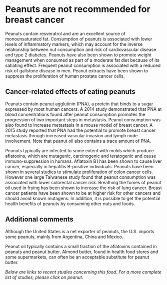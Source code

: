 

#  Peanuts are not recommended for breast cancer 

Peanuts contain resveratrol and are an excellent source of monounsaturated fat. Consumption of peanuts is associated with lower levels of inflammatory markers, which may account for the inverse relationship between nut consumption and risk of cardiovascular disease and type 2 diabetes. Peanuts have also been shown to promote weight management when consumed as part of a moderate fat diet because of its satiating effect. Frequent peanut consumption is associated with a reduced risk of gallstone disease in men. Peanut extracts have been shown to suppress the proliferation of human prostate cancer cells.

## Cancer-related effects of eating peanuts 

Peanuts contain peanut agglutinin (PNA), a protein that binds to a sugar expressed by most human cancers. A 2014 study demonstrated that PNA at blood concentrations found after peanut consumption promotes the progression of two important steps in metastasis. Peanut consumption was also found to increase metastasis in a mouse model of breast cancer. A 2015 study reported that PNA had the potential to promote breast cancer metastasis through increased vascular invasion and lymph node involvement. Note that peanut oil also contains a trace amount of PNA.

Peanuts typically are infected to some extent with molds which produce aflatoxins, which are mutagenic, carcinogenic and teratogenic and cause immuno-suppression in humans. Aflatoxin B1 has been shown to cause liver cancer, especially in hepatitis B-positive individuals. Peanuts have been shown in several studies to stimulate proliferation of colon cancer cells. However one large Taiwanese study found that peanut consumption was associated with lower colorectal cancer risk. Breathing the fumes of peanut oil used in frying has been shown to increase the risk of lung cancer. Breast cancer patients have been shown to be at higher risk for other cancers and should avoid known mutagens. In addition, it is possible to get the potential health benefits of peanuts by consuming other nuts and foods.

## Additional comments

Although the United States is a net exporter of peanuts, the U.S. imports some peanuts, mainly from Argentina, China and Mexico.

Peanut oil typically contains a small fraction of the aflatoxins contained in peanuts and peanut butter. Almond butter, found in health food stores and some supermarkets, can often be an acceptable substitute for peanut butter.

_Below are links to recent studies concerning this food. For a more complete list of studies, please click on peanut._


  


